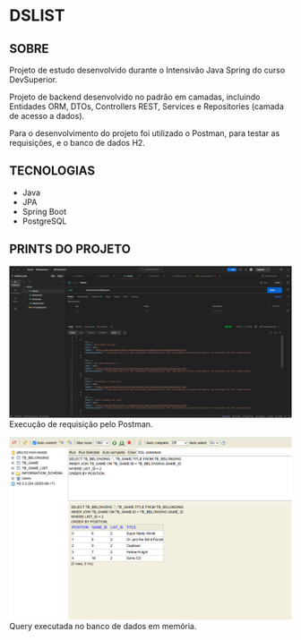 # DSLIST

## SOBRE

Projeto de estudo desenvolvido durante o Intensivão Java Spring do curso DevSuperior.

Projeto de backend desenvolvido no padrão em camadas, incluindo Entidades ORM, DTOs, Controllers REST, Services e Repositories (camada de acesso a dados).

Para o desenvolvimento do projeto foi utilizado o Postman, para testar as requisições, e o banco de dados H2.

## TECNOLOGIAS

- Java
- JPA
- Spring Boot
- PostgreSQL

## PRINTS DO PROJETO

![Postman](/assets/postman.png)
Execução de requisição pelo Postman.

![H2](/assets/h2.png)
Query executada no banco de dados em memória.
